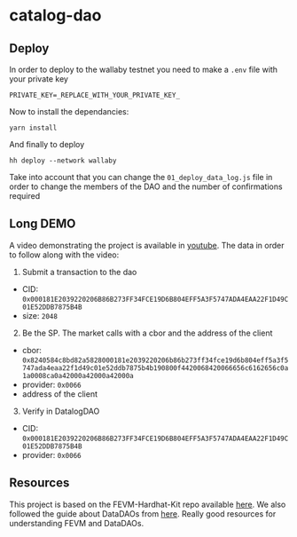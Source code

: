 # catalog-dao
## Deploy 
In order to deploy to the wallaby testnet you need to make a `.env` file with your private key
```
PRIVATE_KEY=_REPLACE_WITH_YOUR_PRIVATE_KEY_
```
Now to install the dependancies:
```
yarn install
```
And finally to deploy
```
hh deploy --network wallaby
```
Take into account that you can change the `01_deploy_data_log.js` file in order to change the members of the DAO and the number of confirmations required
## Long DEMO

A video demonstrating the project is available in [youtube](https://www.youtube.com/watch?v=sXZOGx0Af0A). The data in order to follow along with the video:
1. Submit a transaction to the dao 
 - CID: `0x000181E2039220206B86B273FF34FCE19D6B804EFF5A3F5747ADA4EAA22F1D49C01E52DDB7875B4B`
 - size: `2048`

2. Be the SP. The market calls with a cbor and the address of the client
 - cbor: `0x8240584c8bd82a5828000181e2039220206b86b273ff34fce19d6b804eff5a3f5747ada4eaa22f1d49c01e52ddb7875b4b190800f4420068420066656c6162656c0a1a0008ca0a42000a42000a42000a`
 - provider: `0x0066`
 - address of the client

3. Verify in DatalogDAO
 - CID: `0x000181E2039220206B86B273FF34FCE19D6B804EFF5A3F5747ADA4EAA22F1D49C01E52DDB7875B4B`
 - provider: `0x0066`

## Resources
This project is based on the FEVM-Hardhat-Kit repo available [here](https://github.com/filecoin-project/FEVM-Hardhat-Kit). We also followed the guide about DataDAOs from [here](https://github.com/lotus-web3/client-contract). Really good resources for understanding FEVM and DataDAOs.


